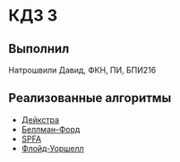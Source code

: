 # КДЗ 3
## Выполнил
Натрошвили Давид, ФКН, ПИ, БПИ216

## Реализованные алгоритмы
* [Дейкстра](dijkstra/)
* [Беллман-Форд](bellman-ford)
* [SPFA](spfa/)
* [Флойд-Уоршелл](floyd-warshall/)